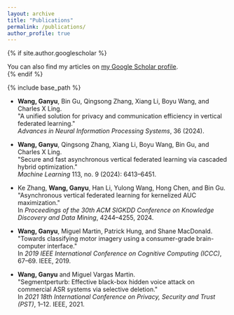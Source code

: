 ```yaml
---
layout: archive
title: "Publications"
permalink: /publications/
author_profile: true
---
```


{% if site.author.googlescholar %}
  <div class="wordwrap">You can also find my articles on <a href="{{site.author.googlescholar}}">my Google Scholar profile</a>.</div>
{% endif %}

{% include base_path %}

- **Wang, Ganyu**, Bin Gu, Qingsong Zhang, Xiang Li, Boyu Wang, and Charles X Ling.  
  "A unified solution for privacy and communication efficiency in vertical federated learning."  
  *Advances in Neural Information Processing Systems*, 36 (2024). 

- **Wang, Ganyu**, Qingsong Zhang, Xiang Li, Boyu Wang, Bin Gu, and Charles X Ling.  
  "Secure and fast asynchronous vertical federated learning via cascaded hybrid optimization."  
  *Machine Learning* 113, no. 9 (2024): 6413–6451.

- Ke Zhang, **Wang, Ganyu**, Han Li, Yulong Wang, Hong Chen, and Bin Gu.  
  "Asynchronous vertical federated learning for kernelized AUC maximization."  
  In *Proceedings of the 30th ACM SIGKDD Conference on Knowledge Discovery and Data Mining*, 4244–4255, 2024.

- **Wang, Ganyu**, Miguel Martin, Patrick Hung, and Shane MacDonald.  
  "Towards classifying motor imagery using a consumer-grade brain-computer interface."  
  In *2019 IEEE International Conference on Cognitive Computing (ICCC)*, 67–69. IEEE, 2019.

- **Wang, Ganyu** and Miguel Vargas Martin.  
  "Segmentperturb: Effective black-box hidden voice attack on commercial ASR systems via selective deletion."  
  In *2021 18th International Conference on Privacy, Security and Trust (PST)*, 1–12. IEEE, 2021.

